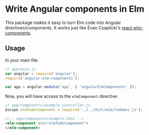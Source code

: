# Write Angular components in Elm

This package makes it easy to turn Elm code into Angular directives/components.
It works just like Evan Czaplicki's [react-elm-components](https://github.com/evancz/react-elm-components).

## Usage

In your main file:
```js
// app/main.js
var angular = require('angular');
require('angular-elm-components');

var app = angular.module('app', [ 'angularElmComponents' ]);
```

Now, you will have access to the `elmComponent` directive:

```js
// app/components/example_controller.js
$scope.elmTodoComponent = require('../../dist/elm/todomvc.js');
```

```html
<!-- app/components/example.html -->
<elm-component src="elmTodoComponent">
</elm-component>
```
